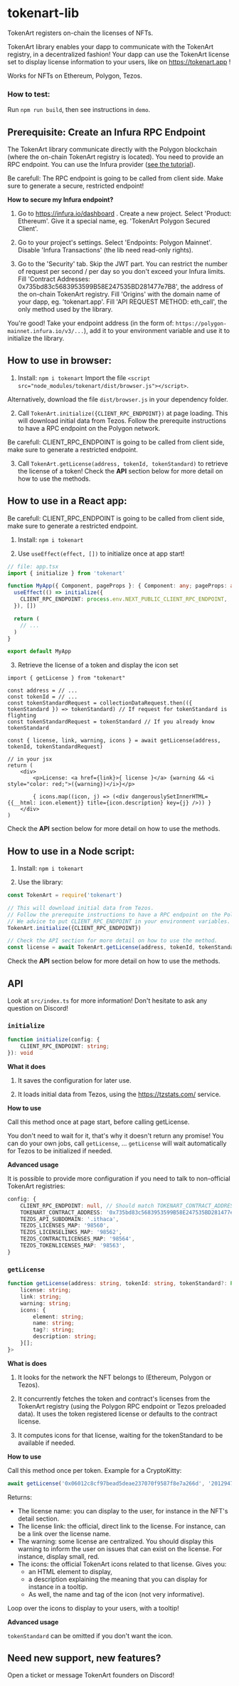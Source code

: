 # tokenart-lib

TokenArt registers on-chain the licenses of NFTs.

TokenArt library enables your dapp to communicate with the TokenArt registry, in a decentralized fashion!
Your dapp can use the TokenArt license set to display license information to your users, like on https://tokenart.app !

Works for NFTs on Ethereum, Polygon, Tezos.

### How to test:

Run `npm run build`, then see instructions in `demo`.

## Prerequisite: Create an Infura RPC Endpoint

The TokenArt library communicate directly with the Polygon blockchain (where the on-chain TokenArt registry is located).
You need to provide an RPC endpoint.
You can use the Infura provider ([see the tutorial](https://blog.infura.io/post/getting-started-with-infura-28e41844cc89)).

Be carefull: The RPC endpoint is going to be called from client side.
Make sure to generate a secure, restricted endpoint!

**How to secure my Infura endpoint?**

1. Go to https://infura.io/dashboard . Create a new project. Select 'Product: Ethereum'. Give it a special name, eg. 'TokenArt Polygon Secured Client'.

2. Go to your project's settings. Select 'Endpoints: Polygon Mainnet'. Disable 'Infura Transactions' (the lib need read-only rights).

3. Go to the 'Security' tab. Skip the JWT part. You can restrict the number of request per second / per day so you don't exceed your Infura limits. Fill 'Contract Addresses: 0x735bd83c5683953599B58E247535BD281477e7B8', the address of the on-chain TokenArt registry. Fill 'Origins' with the domain name of your dapp, eg. 'tokenart.app'. Fill 'API REQUEST METHOD: eth_call', the only method used by the library.

You're good! Take your endpoint address (in the form of: `https://polygon-mainnet.infura.io/v3/...`), add it to your environment variable and use it to initialize the library.

## How to use in browser:

1. Install: `npm i tokenart`
Import the file `<script src="node_modules/tokenart/dist/browser.js"></script>`.

Alternatively, download the file `dist/browser.js` in your dependency folder.

2. Call `TokenArt.initialize({CLIENT_RPC_ENDPOINT})` at page loading.
This will download initial data from Tezos.
Follow the prerequite instructions to have a RPC endpoint on the Polygon network.

Be carefull: CLIENT_RPC_ENDPOINT is going to be called from client side, make sure to generate a restricted endpoint.

3. Call `TokenArt.getLicense(address, tokenId, tokenStandard)` to retrieve the license of a token!
Check the **API** section below for more detail on how to use the methods.

## How to use in a React app:

Be carefull: CLIENT_RPC_ENDPOINT is going to be called from client side, make sure to generate a restricted endpoint.

1. Install: `npm i tokenart`

2. Use `useEffect(effect, [])` to initialize once at app start!

```ts
// file: app.tsx
import { initialize } from 'tokenart'

function MyApp({ Component, pageProps }: { Component: any; pageProps: any }) {
  useEffect(() => initialize({
    CLIENT_RPC_ENDPOINT: process.env.NEXT_PUBLIC_CLIENT_RPC_ENDPOINT,
  }), [])

  return (
    // ...
  )
}

export default MyApp
```

3. Retrieve the license of a token and display the icon set

```tsx
import { getLicense } from "tokenart"

const address = // ...
const tokenId = // ...
const tokenStandardRequest = collectionDataRequest.then(({ tokenStandard }) => tokenStandard) // If request for tokenStandard is flighting
const tokenStandardRequest = tokenStandard // If you already know tokenStandard

const { license, link, warning, icons } = await getLicense(address, tokenId, tokenStandardRequest)

// in your jsx
return (
    <div>
        <p>License: <a href={link}>{ license }</a> {warning && <i style="color: red;">({warning})</i>}</p>

        { icons.map((icon, j) => (<div dangerouslySetInnerHTML={{__html: icon.element}} title={icon.description} key={j} />)) }
    </div>
)
```

Check the **API** section below for more detail on how to use the methods.

## How to use in a Node script:

1. Install: `npm i tokenart`

2. Use the library:

```js
const TokenArt = require('tokenart')

// This will download initial data from Tezos.
// Follow the prerequite instructions to have a RPC endpoint on the Polygon network.
// We advice to put CLIENT_RPC_ENDPOINT in your environment variables.
TokenArt.initialize({CLIENT_RPC_ENDPOINT})

// Check the API section for more detail on how to use the method.
const license = await TokenArt.getLicense(address, tokenId, tokenStandard)
```

Check the **API** section below for more detail on how to use the methods.

## API

Look at `src/index.ts` for more information! Don't hesitate to ask any question on Discord!

### `initialize`

```ts
function initialize(config: {
    CLIENT_RPC_ENDPOINT: string;
}): void
```

**What it does**

1. It saves the configuration for later use.

2. It loads initial data from Tezos, using the https://tzstats.com/ service.

**How to use**

Call this method once at page start, before calling getLicense.

You don't need to wait for it, that's why it doesn't return any promise!
You can do your own jobs, call `getLicense`, ... `getLicense` will wait automatically for Tezos to be initialized if needed.

**Advanced usage**

It is possible to provide more configuration if you need to talk to non-official TokenArt registries:

```ts
config: {
    CLIENT_RPC_ENDPOINT: null, // Should match TOKENART_CONTRACT_ADDRESS network
    TOKENART_CONTRACT_ADDRESS: '0x735bd83c5683953599B58E247535BD281477e7B8', // Polygon
    TEZOS_API_SUBDOMAIN: '.ithaca',
    TEZOS_LICENSES_MAP: '98560',
    TEZOS_LICENSELINKS_MAP: '98562',
    TEZOS_CONTRACTLICENSES_MAP: '98564',
    TEZOS_TOKENLICENSES_MAP: '98563',
}
```

### `getLicense`

```ts
function getLicense(address: string, tokenId: string, tokenStandard?: Promise<'ERC721' | 'ERC1155'>): Promise<{
    license: string;
    link: string;
    warning: string;
    icons: {
        element: string;
        name: string;
        tag?: string;
        description: string;
    }[];
}>
```

**What is does**

1. It looks for the network the NFT belongs to (Ethereum, Polygon or Tezos).

2. It concurrently fetches the token and contract's licenses from the TokenArt registry (using the Polygon RPC endpoint or Tezos preloaded data). It uses the token registered license or defaults to the contract license.

3. It computes icons for that license, waiting for the tokenStandard to be available if needed.

**How to use**

Call this method once per token. Example for a CryptoKitty:
```js
await getLicense('0x06012c8cf97bead5deae237070f9587f8e7a266d', '2012947', 'ERC721')
```

Returns:
* The license name: you can display to the user, for instance in the NFT's detail section.
* The license link: the official, direct link to the license. For instance, can be a link over the license name.
* The warning: some license are centralized. You should display this warning to inform the user on issues that can exist on the license. For instance, display small, red.
* The icons: the official TokenArt icons related to that license. Gives you:
    - an HTML element to display,
    - a description explaining the meaning that you can display for instance in a tooltip.
    - As well, the name and tag of the icon (not very informative).

Loop over the icons to display to your users, with a tooltip!

**Advanced usage**

`tokenStandard` can be omitted if you don't want the icon.

## Need new support, new features?

Open a ticket or message TokenArt founders on Discord!
